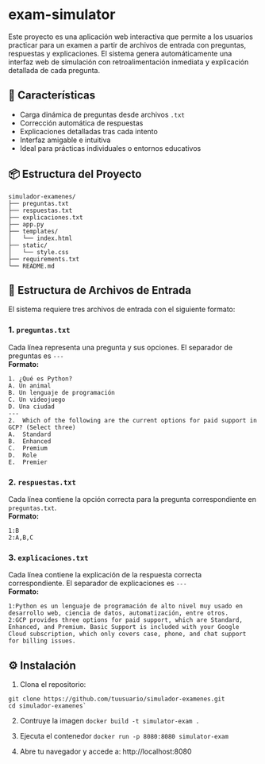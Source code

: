 # exam-simulator
Este proyecto es una aplicación web interactiva que permite a los usuarios practicar para un examen a partir de archivos de entrada con preguntas, respuestas y explicaciones. El sistema genera automáticamente una interfaz web de simulación con retroalimentación inmediata y explicación detallada de cada pregunta.

## 🚀 Características
- Carga dinámica de preguntas desde archivos `.txt`
- Corrección automática de respuestas
- Explicaciones detalladas tras cada intento
- Interfaz amigable e intuitiva
- Ideal para prácticas individuales o entornos educativos

## 📦 Estructura del Proyecto
```text
simulador-examenes/
├── preguntas.txt
├── respuestas.txt
├── explicaciones.txt
├── app.py
├── templates/
│   └── index.html
├── static/
│   └── style.css
├── requirements.txt
└── README.md
```

## 📂 Estructura de Archivos de Entrada
El sistema requiere tres archivos de entrada con el siguiente formato:

### 1. `preguntas.txt`
Cada línea representa una pregunta y sus opciones. El separador de preguntas es `---`  
**Formato:**
```text
1. ¿Qué es Python?
A. Un animal
B. Un lenguaje de programación
C. Un videojuego
D. Una ciudad
---
2.	Which of the following are the current options for paid support in GCP? (Select three)
A.	Standard
B.	Enhanced
C.	Premium
D.	Role
E.	Premier
```
### 2. `respuestas.txt`
Cada línea contiene la opción correcta para la pregunta correspondiente en `preguntas.txt`.  
**Formato:**
```text
1:B
2:A,B,C
```
### 3. `explicaciones.txt`
Cada línea contiene la explicación de la respuesta correcta correspondiente. El separador de explicaciones es `---`  
**Formato:**
```text
1:Python es un lenguaje de programación de alto nivel muy usado en desarrollo web, ciencia de datos, automatización, entre otros.
2:GCP provides three options for paid support, which are Standard, Enhanced, and Premium. Basic Support is included with your Google Cloud subscription, which only covers case, phone, and chat support for billing issues.
```

## ⚙️ Instalación
1. Clona el repositorio:
```
git clone https://github.com/tuusuario/simulador-examenes.git
cd simulador-examenes`
```
2. Contruye la imagen
`docker build -t simulator-exam .`

3. Ejecuta el contenedor
`docker run -p 8080:8080 simulator-exam`

4. Abre tu navegador y accede a: http://localhost:8080

